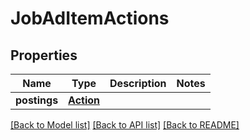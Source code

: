 # JobAdItemActions

## Properties
Name | Type | Description | Notes
------------ | ------------- | ------------- | -------------
**postings** | [**Action**](Action.md) |  | 

[[Back to Model list]](../README.md#documentation-for-models) [[Back to API list]](../README.md#documentation-for-api-endpoints) [[Back to README]](../README.md)


